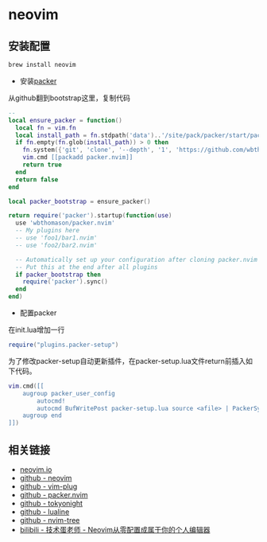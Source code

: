 # neovim

## 安装配置

```sh
brew install neovim
```
- 安装[packer](https://github.com/wbthomason/packer.nvim)

从github翻到bootstrap这里，复制代码

```lua:lua/plugins/packer-setup.lua
-- 
local ensure_packer = function()
  local fn = vim.fn
  local install_path = fn.stdpath('data')..'/site/pack/packer/start/packer.nvim'
  if fn.empty(fn.glob(install_path)) > 0 then
    fn.system({'git', 'clone', '--depth', '1', 'https://github.com/wbthomason/packer.nvim', install_path})
    vim.cmd [[packadd packer.nvim]]
    return true
  end
  return false
end

local packer_bootstrap = ensure_packer()

return require('packer').startup(function(use)
  use 'wbthomason/packer.nvim'
  -- My plugins here
  -- use 'foo1/bar1.nvim'
  -- use 'foo2/bar2.nvim'

  -- Automatically set up your configuration after cloning packer.nvim
  -- Put this at the end after all plugins
  if packer_bootstrap then
    require('packer').sync()
  end
end)
```

- 配置packer

在init.lua增加一行
```lua:init.lua
require("plugins.packer-setup")
```

为了修改packer-setup自动更新插件，在packer-setup.lua文件return前插入如下代码。
```lua
vim.cmd([[
    augroup packer_user_config
        autocmd!
        autocmd BufWritePost packer-setup.lua source <afile> | PackerSync
    augroup end
]])
```

## 相关链接
- [neovim.io](https://neovim.io/)
- [github - neovim](https://github.com/neovim/neovim)
- [github - vim-plug](https://github.com/junegunn/vim-plug)
- [github - packer.nvim](https://github.com/wbthomason/packer.nvim)
- [github - tokyonight](https://github.com/folke/tokyonight.nvim)
- [github - lualine](https://github.com/nvim-lualine/lualine.nvim)
- [github - nvim-tree](https://github.com/nvim-tree/nvim-tree.lua)
- [bilibili - 技术蛋老师 - Neovim从零配置成属于你的个人编辑器](https://www.bilibili.com/video/BV1Td4y1578E/)